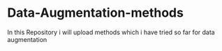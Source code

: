 # Data-Augmentation-methods
In this Repository i will upload methods which i have tried so far for data augmentation
